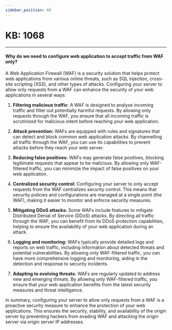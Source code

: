 ```yaml
---
sidebar_position: 68
---
```


# KB: 1068

---

#### **Why do we need to configure web application to accept traffic from WAF only?**

A Web Application Firewall (WAF) is a security solution that helps protect web applications from various online threats, such as SQL injection, cross-site scripting (XSS), and other types of attacks. Configuring your server to allow only requests from a WAF can enhance the security of your web applications in several ways: 

1. **Filtering malicious traffic**: A WAF is designed to analyse incoming traffic and filter out potentially harmful requests. By allowing only requests through the WAF, you ensure that all incoming traffic is scrutinized for malicious intent before reaching your web application. 

2. **Attack prevention:** WAFs are equipped with rules and signatures that can detect and block common web application attacks. By channelling all traffic through the WAF, you can use its capabilities to prevent attacks before they reach your web server. 

3. **Reducing false positives:** WAFs may generate false positives, blocking legitimate requests that appear to be malicious. By allowing only WAF-filtered traffic, you can minimize the impact of false positives on your web application. 

4. **Centralized security control:** Configuring your server to only accept requests from the WAF centralizes security control. This means that security policies and configurations are managed at a single point (the WAF), making it easier to monitor and enforce security measures. 

5. **Mitigating DDoS attacks:** Some WAFs include features to mitigate Distributed Denial of Service (DDoS) attacks. By directing all traffic through the WAF, you can benefit from its DDoS protection capabilities, helping to ensure the availability of your web application during an attack. 

6. **Logging and monitoring:** WAFs typically provide detailed logs and reports on web traffic, including information about detected threats and potential vulnerabilities. By allowing only WAF-filtered traffic, you can have more comprehensive logging and monitoring, aiding in the detection and response to security incidents. 

7. **Adapting to evolving threats:** WAFs are regularly updated to address new and emerging threats. By allowing only WAF-filtered traffic, you ensure that your web application benefits from the latest security measures and threat intelligence. 

In summary, configuring your server to allow only requests from a WAF is a proactive security measure to enhance the protection of your web applications. This ensures the security, stability, and availability of the origin server by preventing hackers from evading WAF and attacking the origin server via origin server IP addresses. 